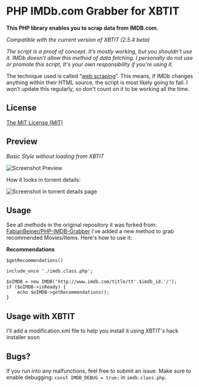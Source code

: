 # PHP IMDb.com Grabber for XBTIT

**This PHP library enables you to scrap data from IMDB.com.**

*Compatible with the current version of XBTIT (2.5.4 beta)*

*The script is a proof of concept. It’s mostly working, but you shouldn’t use it. IMDb doesn’t allow this method of data fetching. I personally do not use or promote this script, It's your own responsibility if you’re using it.*

The technique used is called “[web scraping](http://en.wikipedia.org/wiki/Web_scraping "Web scraping at Wikipedia")”. This means, if IMDb changes anything within their HTML source, the script is most likely going to fail. I won’t update this regularly, so don’t count on it to be working all the time.

## License

[The MIT License (MIT)](http://imtiazmahbub.mit-license.org/ "The MIT License")

## Preview

_Basic Style without loading from XBTIT_

![Screenshot Preview](https://preview.ibb.co/i56o8k/localhost_xbtit_master_php_imdb_grabber_get_Info_php_imdb_id_0073486.png)

How it looks in torrent details:

![Screenshot in torrent details page](https://preview.ibb.co/j9cNZQ/XBTIT_Index_Torrent_Details.png)

## Usage

See all methods in the original repository it was forked from:
[FabianBeiner/PHP-IMDB-Grabber](https://github.com/FabianBeiner/PHP-IMDB-Grabber)
I've added a new method to grab recommended Movies/Items.
Here's how to use it:

**Recommendations**

`$getRecommendations()`
```
include_once './imdb.class.php';

$oIMDB = new IMDB('http://www.imdb.com/title/tt'.$imdb_id.'/');
if ($oIMDB->isReady) {
    echo $oIMDB->getRecommendations();
}
```
## Usage with XBTIT

I'll add a modification.xml file to help you install it using XBTIT's hack installer soon

## Bugs?

If you run into any malfunctions, feel free to submit an issue. Make sure to enable debugging: `const IMDB_DEBUG = true;` in `imdb.class.php`.
